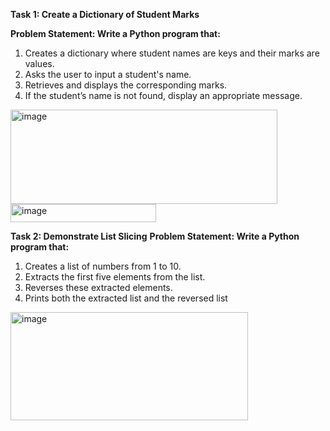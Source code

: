 **Task 1: Create a Dictionary of Student Marks**

**Problem Statement: Write a Python program that:**
1.   Creates a dictionary where student names are keys and their marks are values.
2.   Asks the user to input a student's name.
3.   Retrieves and displays the corresponding marks.
4.   If the student’s name is not found, display an appropriate message.

<img width="427" height="151" alt="image" src="https://github.com/user-attachments/assets/b809721f-208a-4ddf-a930-eb1e3eee2c1d" />


<img width="233" height="29" alt="image" src="https://github.com/user-attachments/assets/fdf2b82a-af3f-43b7-b628-ab063d8e609c" />



**Task 2: Demonstrate List Slicing**
**Problem Statement: Write a Python program that:**
1.   Creates a list of numbers from 1 to 10.
2.   Extracts the first five elements from the list.
3.   Reverses these extracted elements.
4.   Prints both the extracted list and the reversed list

<img width="380" height="173" alt="image" src="https://github.com/user-attachments/assets/42f85c14-393b-4eeb-b3a3-5de58e74a8d8" />

